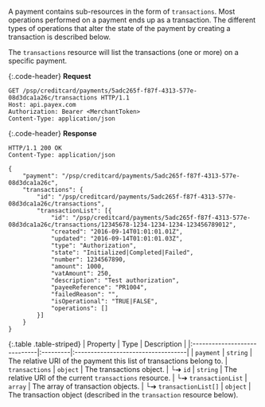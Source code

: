 A payment contains sub-resources in the form of `transactions`. Most operations
performed on a payment ends up as a transaction. The different types of
operations that alter the state of the payment by creating a transaction is
described below.

The `transactions` resource will list the transactions (one or more) on a
specific payment.

{:.code-header}
**Request**

```http
GET /psp/creditcard/payments/5adc265f-f87f-4313-577e-08d3dca1a26c/transactions HTTP/1.1
Host: api.payex.com
Authorization: Bearer <MerchantToken>
Content-Type: application/json
```

{:.code-header}
**Response**

```http
HTTP/1.1 200 OK
Content-Type: application/json

{
    "payment": "/psp/creditcard/payments/5adc265f-f87f-4313-577e-08d3dca1a26c",
    "transactions": {
        "id": "/psp/creditcard/payments/5adc265f-f87f-4313-577e-08d3dca1a26c/transactions",
        "transactionList": [{
            "id": "/psp/creditcard/payments/5adc265f-f87f-4313-577e-08d3dca1a26c/transactions/12345678-1234-1234-1234-123456789012",
            "created": "2016-09-14T01:01:01.01Z",
            "updated": "2016-09-14T01:01:01.03Z",
            "type": "Authorization",
            "state": "Initialized|Completed|Failed",
            "number": 1234567890,
            "amount": 1000,
            "vatAmount": 250,
            "description": "Test authorization",
            "payeeReference": "PR1004",
            "failedReason": "",
            "isOperational": "TRUE|FALSE",
            "operations": []
        }]
    }
}
```

{:.table .table-striped}
| Property                     | Type     | Description                        |
|:-----------------------------|:---------|:-----------------------------------|
| `payment`                    | `string` | The relative URI of the payment this list of transactions belong to.
| `transactions`               | `object` | The transactions object.
| └➔&nbsp;`id`                | `string` | The relative URI of the current `transactions` resource.
| └➔&nbsp;`transactionList`   | `array`  | The array of transaction objects.
| └➔&nbsp;`transactionList[]` | `object` | The transaction object (described in the `transaction` resource below).
